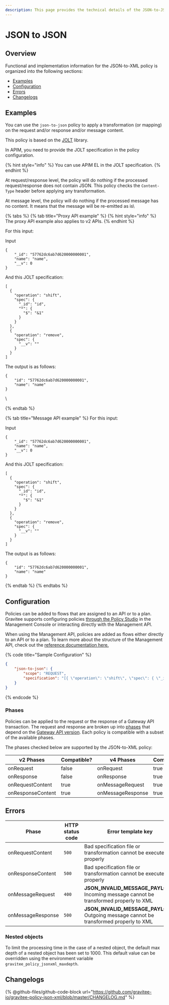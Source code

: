 ```yaml
---
description: This page provides the technical details of the JSON-to-JSON policy
---
```


# JSON to JSON

## Overview

Functional and implementation information for the JSON-to-XML policy is organized into the following sections:

* [Examples](template-policy-rework-structure-22.md#examples)
* [Configuration](template-policy-rework-structure-22.md#configuration)
* [Errors](template-policy-rework-structure-22.md#errors)
* [Changelogs](template-policy-rework-structure-22.md#changelogs)

## Examples

You can use the `json-to-json` policy to apply a transformation (or mapping) on the request and/or response and/or message content.

This policy is based on the [JOLT](https://github.com/bazaarvoice/jolt) library.

In APIM, you need to provide the JOLT specification in the policy configuration.

{% hint style="info" %}
You can use APIM EL in the JOLT specification.
{% endhint %}

At request/response level, the policy will do nothing if the processed request/response does not contain JSON. This policy checks the `Content-Type` header before applying any transformation.

At message level, the policy will do nothing if the processed message has no content. It means that the message will be re-emitted as is\


{% tabs %}
{% tab title="Proxy API example" %}
{% hint style="info" %}
The proxy API example also applies to v2 APIs.
{% endhint %}

For this input:

Input

```
{
    "_id": "57762dc6ab7d620000000001",
    "name": "name",
    "__v": 0
}
```

And this JOLT specification:

```
[
  {
    "operation": "shift",
    "spec": {
      "_id": "id",
      "*": {
        "$": "&1"
      }
    }
  },
  {
    "operation": "remove",
    "spec": {
      "__v": ""
    }
  }
]
```

The output is as follows:

```
{
    "id": "57762dc6ab7d620000000001",
    "name": "name"
}
```

\

{% endtab %}

{% tab title="Message API example" %}
For this input:

Input

```
{
    "_id": "57762dc6ab7d620000000001",
    "name": "name",
    "__v": 0
}
```

And this JOLT specification:

```
[
  {
    "operation": "shift",
    "spec": {
      "_id": "id",
      "*": {
        "$": "&1"
      }
    }
  },
  {
    "operation": "remove",
    "spec": {
      "__v": ""
    }
  }
]
```

The output is as follows:

```
{
    "id": "57762dc6ab7d620000000001",
    "name": "name"
}
```
{% endtab %}
{% endtabs %}

## Configuration

Policies can be added to flows that are assigned to an API or to a plan. Gravitee supports configuring policies [through the Policy Studio](../../guides/policy-design/) in the Management Console or interacting directly with the Management API.

When using the Management API, policies are added as flows either directly to an API or to a plan. To learn more about the structure of the Management API, check out the [reference documentation here.](../management-api-reference/)

{% code title="Sample Configuration" %}
```json
{
    "json-to-json": {
        "scope": "REQUEST",
        "specification": "[{ \"operation\": \"shift\", \"spec\": { \"_id\": \"id\", \"*\": { \"$\": \"&1\" } } }, { \"operation\": \"remove\", \"spec\": { \"__v\": \"\" } }]"
    }
}
```
{% endcode %}

### Phases

Policies can be applied to the request or the response of a Gateway API transaction. The request and response are broken up into [phases](broken-reference) that depend on the [Gateway API version](../../overview/gravitee-api-definitions-and-execution-engines.md). Each policy is compatible with a subset of the available phases.

The phases checked below are supported by the JSON-to-XML policy:

<table data-full-width="false"><thead><tr><th width="209">v2 Phases</th><th width="139" data-type="checkbox">Compatible?</th><th width="188.41136671177264">v4 Phases</th><th data-type="checkbox">Compatible?</th></tr></thead><tbody><tr><td>onRequest</td><td>false</td><td>onRequest</td><td>true</td></tr><tr><td>onResponse</td><td>false</td><td>onResponse</td><td>true</td></tr><tr><td>onRequestContent</td><td>true</td><td>onMessageRequest</td><td>true</td></tr><tr><td>onResponseContent</td><td>true</td><td>onMessageResponse</td><td>true</td></tr></tbody></table>

## Errors

<table data-full-width="false"><thead><tr><th width="210">Phase</th><th width="171">HTTP status code</th><th width="387">Error template key</th></tr></thead><tbody><tr><td>onRequestContent</td><td><code>500</code></td><td>Bad specification file or transformation cannot be executed properly</td></tr><tr><td>onResponseContent</td><td><code>500</code></td><td>Bad specification file or transformation cannot be executed properly</td></tr><tr><td>onMessageRequest</td><td><code>400</code></td><td><strong>JSON_INVALID_MESSAGE_PAYLOAD:</strong> Incoming message cannot be transformed properly to XML</td></tr><tr><td>onMessageResponse</td><td><code>500</code></td><td><strong>JSON_INVALID_MESSAGE_PAYLOAD:</strong> Outgoing message cannot be transformed properly to XML</td></tr></tbody></table>

### Nested objects

To limit the processing time in the case of a nested object, the default max depth of a nested object has been set to 1000. This default value can be overridden using the environment variable `gravitee_policy_jsonxml_maxdepth`.

## Changelogs

\{% @github-files/github-code-block url="https://github.com/gravitee-io/gravitee-policy-json-xml/blob/master/CHANGELOG.md" %\}
